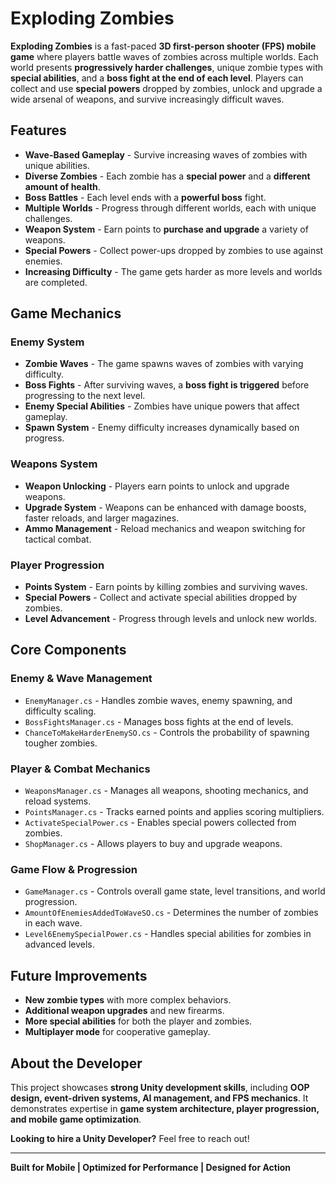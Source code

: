 # Exploding Zombies

**Exploding Zombies** is a fast-paced **3D first-person shooter (FPS) mobile game** where players battle waves of zombies across multiple worlds. Each world presents **progressively harder challenges**, unique zombie types with **special abilities**, and a **boss fight at the end of each level**. Players can collect and use **special powers** dropped by zombies, unlock and upgrade a wide arsenal of weapons, and survive increasingly difficult waves.

## Features

- **Wave-Based Gameplay** - Survive increasing waves of zombies with unique abilities.
- **Diverse Zombies** - Each zombie has a **special power** and a **different amount of health**.
- **Boss Battles** - Each level ends with a **powerful boss** fight.
- **Multiple Worlds** - Progress through different worlds, each with unique challenges.
- **Weapon System** - Earn points to **purchase and upgrade** a variety of weapons.
- **Special Powers** - Collect power-ups dropped by zombies to use against enemies.
- **Increasing Difficulty** - The game gets harder as more levels and worlds are completed.

## Game Mechanics

### Enemy System
- **Zombie Waves** - The game spawns waves of zombies with varying difficulty.
- **Boss Fights** - After surviving waves, a **boss fight is triggered** before progressing to the next level.
- **Enemy Special Abilities** - Zombies have unique powers that affect gameplay.
- **Spawn System** - Enemy difficulty increases dynamically based on progress.

### Weapons System
- **Weapon Unlocking** - Players earn points to unlock and upgrade weapons.
- **Upgrade System** - Weapons can be enhanced with damage boosts, faster reloads, and larger magazines.
- **Ammo Management** - Reload mechanics and weapon switching for tactical combat.

### Player Progression
- **Points System** - Earn points by killing zombies and surviving waves.
- **Special Powers** - Collect and activate special abilities dropped by zombies.
- **Level Advancement** - Progress through levels and unlock new worlds.

## Core Components

### Enemy & Wave Management
- `EnemyManager.cs` - Handles zombie waves, enemy spawning, and difficulty scaling.
- `BossFightsManager.cs` - Manages boss fights at the end of levels.
- `ChanceToMakeHarderEnemySO.cs` - Controls the probability of spawning tougher zombies.

### Player & Combat Mechanics
- `WeaponsManager.cs` - Manages all weapons, shooting mechanics, and reload systems.
- `PointsManager.cs` - Tracks earned points and applies scoring multipliers.
- `ActivateSpecialPower.cs` - Enables special powers collected from zombies.
- `ShopManager.cs` - Allows players to buy and upgrade weapons.

### Game Flow & Progression
- `GameManager.cs` - Controls overall game state, level transitions, and world progression.
- `AmountOfEnemiesAddedToWaveSO.cs` - Determines the number of zombies in each wave.
- `Level6EnemySpecialPower.cs` - Handles special abilities for zombies in advanced levels.

## Future Improvements
- **New zombie types** with more complex behaviors.
- **Additional weapon upgrades** and new firearms.
- **More special abilities** for both the player and zombies.
- **Multiplayer mode** for cooperative gameplay.

## About the Developer
This project showcases **strong Unity development skills**, including **OOP design, event-driven systems, AI management, and FPS mechanics**. It demonstrates expertise in **game system architecture, player progression, and mobile game optimization**.

**Looking to hire a Unity Developer?** Feel free to reach out!

---

**Built for Mobile | Optimized for Performance | Designed for Action**

